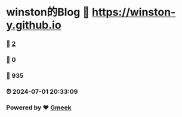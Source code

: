 # winston的Blog :link: https://winston-y.github.io 
### :page_facing_up: [2](https://winston-y.github.io/tag.html) 
### :speech_balloon: 0 
### :hibiscus: 935 
### :alarm_clock: 2024-07-01 20:33:09 
### Powered by :heart: [Gmeek](https://github.com/Meekdai/Gmeek)
